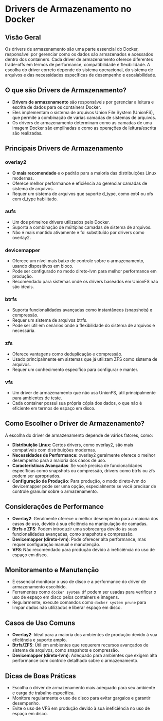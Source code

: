 
# Drivers de Armazenamento no Docker

## Visão Geral
Os drivers de armazenamento são uma parte essencial do Docker, responsável por gerenciar como os dados são armazenados e acessados dentro dos containers. Cada driver de armazenamento oferece diferentes trade-offs em termos de performance, compatibilidade e flexibilidade. A escolha do driver correto depende do sistema operacional, do sistema de arquivos e das necessidades específicas de desempenho e escalabilidade.

## O que são Drivers de Armazenamento?
- **Drivers de armazenamento** são responsáveis por gerenciar a leitura e escrita de dados para os containers Docker.
- Eles implementam o sistema de arquivos Union File System (UnionFS), que permite a combinação de várias camadas de sistemas de arquivos.
- Os drivers de armazenamento determinam como as camadas de uma imagem Docker são empilhadas e como as operações de leitura/escrita são realizadas.

## Principais Drivers de Armazenamento
### overlay2
- **O mais recomendado** e o padrão para a maioria das distribuições Linux modernas.
- Oferece melhor performance e eficiência ao gerenciar camadas de sistema de arquivos.
- Requer um sistema de arquivos que suporte d_type, como ext4 ou xfs com d_type habilitado.

### aufs
- Um dos primeiros drivers utilizados pelo Docker.
- Suporta a combinação de múltiplas camadas de sistema de arquivos.
- Não é mais mantido ativamente e foi substituído por drivers como overlay2.

### devicemapper
- Oferece um nível mais baixo de controle sobre o armazenamento, usando dispositivos em bloco.
- Pode ser configurado no modo direto-lvm para melhor performance em produção.
- Recomendado para sistemas onde os drivers baseados em UnionFS não são ideais.

### btrfs
- Suporta funcionalidades avançadas como instantâneos (snapshots) e compressão.
- Requer um sistema de arquivos btrfs.
- Pode ser útil em cenários onde a flexibilidade do sistema de arquivos é necessária.

### zfs
- Oferece vantagens como deduplicação e compressão.
- Usado principalmente em sistemas que já utilizam ZFS como sistema de arquivos.
- Requer um conhecimento específico para configurar e manter.

### vfs
- Um driver de armazenamento que não usa UnionFS, útil principalmente para ambientes de teste.
- Cada container possui sua própria cópia dos dados, o que não é eficiente em termos de espaço em disco.

## Como Escolher o Driver de Armazenamento?
A escolha do driver de armazenamento depende de vários fatores, como:
- **Distribuição Linux**: Certos drivers, como overlay2, são mais compatíveis com distribuições modernas.
- **Necessidades de Performance**: overlay2 geralmente oferece o melhor desempenho para a maioria dos casos de uso.
- **Características Avançadas**: Se você precisa de funcionalidades específicas como snapshots ou compressão, drivers como btrfs ou zfs podem ser apropriados.
- **Configuração de Produção**: Para produção, o modo direto-lvm do devicemapper pode ser uma opção, especialmente se você precisar de controle granular sobre o armazenamento.

## Considerações de Performance
- **Overlay2**: Geralmente oferece o melhor desempenho para a maioria dos casos de uso, devido à sua eficiência na manipulação de camadas.
- **Btrfs e ZFS**: Podem introduzir uma sobrecarga devido às suas funcionalidades avançadas, como snapshots e compressão.
- **Devicemapper (direto-lvm)**: Pode oferecer alta performance, mas requer configuração manual e manutenção.
- **VFS**: Não recomendado para produção devido à ineficiência no uso de espaço em disco.

## Monitoramento e Manutenção
- É essencial monitorar o uso de disco e a performance do driver de armazenamento escolhido.
- Ferramentas como `docker system df` podem ser usadas para verificar o uso de espaço em disco pelos containers e imagens.
- Regularmente, execute comandos como `docker system prune` para limpar dados não utilizados e liberar espaço em disco.

## Casos de Uso Comuns
- **Overlay2**: Ideal para a maioria dos ambientes de produção devido à sua eficiência e suporte amplo.
- **Btrfs/ZFS**: Útil em ambientes que requerem recursos avançados de sistema de arquivos, como snapshots e compressão.
- **Devicemapper (direto-lvm)**: Adequado para ambientes que exigem alta performance com controle detalhado sobre o armazenamento.

## Dicas de Boas Práticas
- Escolha o driver de armazenamento mais adequado para seu ambiente e carga de trabalho específica.
- Monitore regularmente o uso de disco para evitar gargalos e garantir desempenho.
- Evite o uso de VFS em produção devido à sua ineficiência no uso de espaço em disco.
